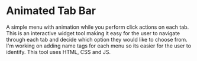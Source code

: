# Animated Tab Bar
A simple menu with animation while you perform click actions on each tab.
This is an interactive widget tool making it easy for the user to navigate through each tab and decide which option they would like to choose from.
I'm working on adding name tags for each menu so its easier for the user to identify.
This tool uses HTML, CSS and JS.
